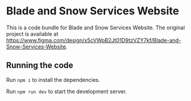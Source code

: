 
  # Blade and Snow Services Website

  This is a code bundle for Blade and Snow Services Website. The original project is available at https://www.figma.com/design/x5cVWpB2Jt01D9tzVZY7kf/Blade-and-Snow-Services-Website.

  ## Running the code

  Run `npm i` to install the dependencies.

  Run `npm run dev` to start the development server.
  